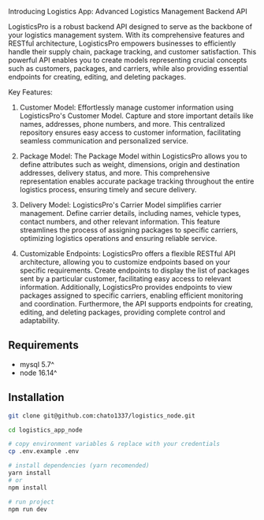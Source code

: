 Introducing Logistics App: Advanced Logistics Management Backend API

LogisticsPro is a robust backend API designed to serve as the backbone of your logistics management system. With its comprehensive features and RESTful architecture, LogisticsPro empowers businesses to efficiently handle their supply chain, package tracking, and customer satisfaction. This powerful API enables you to create models representing crucial concepts such as customers, packages, and carriers, while also providing essential endpoints for creating, editing, and deleting packages.

Key Features:

1.  Customer Model: Effortlessly manage customer information using LogisticsPro's Customer Model. Capture and store important details like names, addresses, phone numbers, and more. This centralized repository ensures easy access to customer information, facilitating seamless communication and personalized service.
    
2.  Package Model: The Package Model within LogisticsPro allows you to define attributes such as weight, dimensions, origin and destination addresses, delivery status, and more. This comprehensive representation enables accurate package tracking throughout the entire logistics process, ensuring timely and secure delivery.
    
3.  Delivery Model: LogisticsPro's Carrier Model simplifies carrier management. Define carrier details, including names, vehicle types, contact numbers, and other relevant information. This feature streamlines the process of assigning packages to specific carriers, optimizing logistics operations and ensuring reliable service.
    
4.  Customizable Endpoints: LogisticsPro offers a flexible RESTful API architecture, allowing you to customize endpoints based on your specific requirements. Create endpoints to display the list of packages sent by a particular customer, facilitating easy access to relevant information. Additionally, LogisticsPro provides endpoints to view packages assigned to specific carriers, enabling efficient monitoring and coordination. Furthermore, the API supports endpoints for creating, editing, and deleting packages, providing complete control and adaptability.

## Requirements

- mysql 5.7^
- node 16.14^

## Installation

```bash
git clone git@github.com:chato1337/logistics_node.git

cd logistics_app_node

# copy environment variables & replace with your credentials
cp .env.example .env

# install dependencies (yarn recomended)
yarn install
# or
npm install

# run project
npm run dev
```